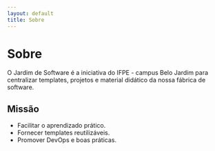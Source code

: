 ```yaml
---
layout: default
title: Sobre
---
```


# Sobre

O Jardim de Software é a iniciativa do IFPE - campus Belo Jardim para centralizar templates, projetos e material didático da nossa fábrica de software.

## Missão
- Facilitar o aprendizado prático.
- Fornecer templates reutilizáveis.
- Promover DevOps e boas práticas.
